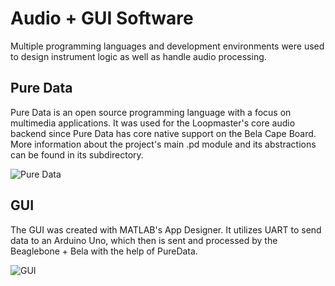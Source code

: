 # Audio + GUI Software 
Multiple programming languages and development environments were used to design instrument logic as well as handle audio processing.  

## Pure Data  
Pure Data is an open source programming language with a focus on multimedia applications. It was used for the Loopmaster's core audio backend since Pure Data has core native support on the Bela Cape Board. More information about the project's main .pd module and its abstractions can be found in its subdirectory.  

![Pure Data](https://github.com/neilkatahira/EE-Emerge-2020-Loopmaster/blob/master/pictures/PureData.PNG?raw=true)  
 
## GUI  
The GUI was created with MATLAB's App Designer. It utilizes UART to send data to an Arduino Uno, which then is sent and processed by the Beaglebone + Bela with the help of PureData.    

![GUI](https://github.com/neilkatahira/EE-Emerge-2020-Loopmaster/blob/master/pictures/gui.png?raw=true)
